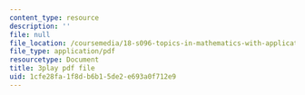 ```yaml
---
content_type: resource
description: ''
file: null
file_location: /coursemedia/18-s096-topics-in-mathematics-with-applications-in-finance-fall-2013/1cfe28fa1f8db6b15de2e693a0f712e9_TuTmC8aOQJE.pdf
file_type: application/pdf
resourcetype: Document
title: 3play pdf file
uid: 1cfe28fa-1f8d-b6b1-5de2-e693a0f712e9
---
```

